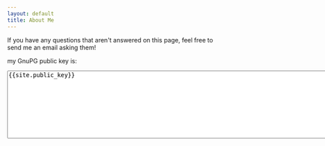 ```yaml
---
layout: default
title: About Me
---
```


If you have any questions that aren't answered on this page, feel free to send me an email asking them!



my GnuPG public key is:

<textarea rows="10" cols="100">
{{site.public_key}}
</textarea>